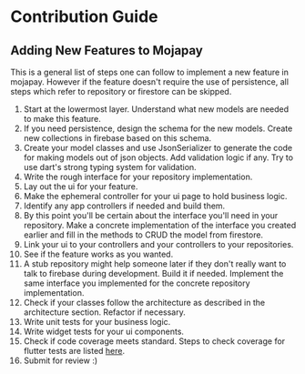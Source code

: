# Contribution Guide 

## Adding New Features to Mojapay

This is a general list of steps one can follow to implement a new feature in mojapay. However if the feature doesn't require the use of persistence, all steps which refer to repository or firestore can be skipped.

1. Start at the lowermost layer. Understand what new models are needed to make this feature.
2. If you need persistence, design the schema for the new models. Create new collections in firebase based on this schema.
3. Create your model classes and use JsonSerializer to generate the code for making models out of json objects. Add validation logic if any. Try to use dart's strong typing system for validation.
4. Write the rough interface for your repository implementation.
5. Lay out the ui for your feature.
6. Make the ephemeral controller for your ui page to hold business logic.
7. Identify any app controllers if needed and build them.
8. By this point you'll be certain about the interface you'll need in your repository. Make a concrete implementation of the interface you created earlier and fill in the methods to CRUD the model from firestore.
9. Link your ui to your controllers and your controllers to your repositories.
10. See if the feature works as you wanted.
11. A stub repository might help someone later if they don't really want to talk to firebase during development. Build it if needed. Implement the same interface you implemented for the concrete repository implementation.
12. Check if your classes follow the architecture as described in the architecture section. Refactor if necessary.
13. Write unit tests for your business logic.
14. Write widget tests for your ui components.
15. Check if code coverage meets standard. Steps to check coverage for flutter tests are listed [here](https://stackoverflow.com/questions/50789578/how-can-the-code-coverage-data-from-flutter-tests-be-displayed).
16. Submit for review :)
